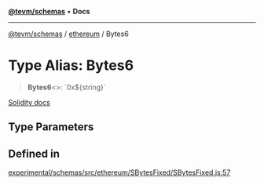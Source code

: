 [**@tevm/schemas**](../../README.md) • **Docs**

***

[@tevm/schemas](../../modules.md) / [ethereum](../README.md) / Bytes6

# Type Alias: Bytes6

> **Bytes6**\<\>: \`0x$\{string\}\`

[Solidity docs](https://docs.soliditylang.org/en/latest/types.html#fixed-size-byte-arrays)

## Type Parameters

## Defined in

[experimental/schemas/src/ethereum/SBytesFixed/SBytesFixed.js:57](https://github.com/evmts/tevm-monorepo/blob/main/experimental/schemas/src/ethereum/SBytesFixed/SBytesFixed.js#L57)
